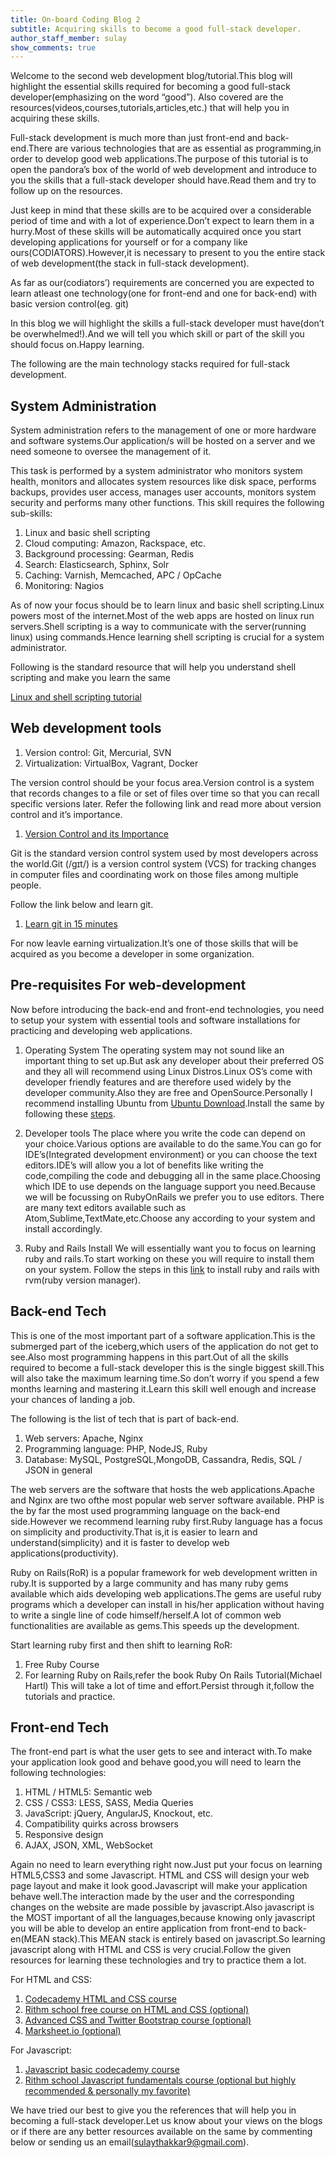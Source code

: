 ```yaml
---
title: On-board Coding Blog 2
subtitle: Acquiring skills to become a good full-stack developer.
author_staff_member: sulay
show_comments: true
---
```


Welcome to the second web development blog/tutorial.This blog will highlight the essential skills required for becoming a good full-stack developer(emphasizing on the word “good”). Also covered are the resources(videos,courses,tutorials,articles,etc.) that will help you in acquiring
these skills.

Full-stack development is much more than just front-end and back-end.There are various technologies that are as essential as programming,in order to develop good web applications.The purpose of this tutorial is to open the pandora’s box of the world of web development and introduce to you the skills that a full-stack developer should have.Read them and try to follow up on the resources.

Just keep in mind that these skills are to be acquired over a considerable period of time and with a lot of experience.Don’t expect to learn them in a hurry.Most of these skills will be automatically acquired once you start developing applications for yourself or for a company like ours(CODIATORS).However,it is necessary to present to you the entire stack of web development(the stack in full-stack development).

As far as our(codiators’) requirements are concerned you are expected to learn atleast one technology(one for front-end and one for back-end) with basic version control(eg. git)

In this blog we will highlight the skills a full-stack developer must have(don’t be
overwhelmed!).And we will tell you which skill or part of the skill you should focus on.Happy learning.

The following are the main technology stacks required for full-stack development.

## System Administration

System administration refers to the management of one or more hardware and software
systems.Our application/s will be hosted on a server and we need someone to oversee the management of it.

This task is performed by a system administrator who monitors system health, monitors and allocates system resources like disk space, performs backups, provides user access, manages user accounts, monitors system security and performs many other functions.
This skill requires the following sub-skills:

1. Linux and basic shell scripting
2. Cloud computing: Amazon, Rackspace, etc.
3. Background processing: Gearman, Redis
4. Search: Elasticsearch, Sphinx, Solr
5. Caching: Varnish, Memcached, APC / OpCache
6. Monitoring: Nagios

As of now your focus should be to learn linux and basic shell scripting.Linux powers most of the internet.Most of the web apps are hosted on linux run servers.Shell scripting is a way to communicate with the server(running linux) using commands.Hence learning shell scripting is crucial for a system administrator.

Following is the standard resource that will help you understand shell scripting and make you learn the same

[Linux and shell scripting tutorial](http://www.freeos.com/guides/lsst/)

## Web development tools

1. Version control: Git, Mercurial, SVN
2. Virtualization: VirtualBox, Vagrant, Docker

The version control should be your focus area.Version control is a system that records changes to a file or set of files over time so that you can recall specific versions later. Refer the following link and read more about version control and it’s importance.

1. [Version Control and its Importance](http://oss-watch.ac.uk/resources/versioncontrol)

Git is the standard version control system used by most developers across the world.Git (/ɡɪt/) is a version control system (VCS) for tracking changes in computer files and coordinating work on those files among multiple people.

Follow the link below and learn git.

1. [Learn git in 15 minutes](https://try.github.io/levels/1/challenges/1)

For now leavle earning virtualization.It’s one of those skills that will be acquired as you become a developer in some organization.

## Pre-requisites For web-development

Now before introducing the back-end and front-end technologies, you need to setup your system with essential tools and software installations for practicing and developing web applications.

1. Operating System
The operating system may not sound like an important thing to set up.But ask any
developer about their preferred OS and they all will recommend using Linux Distros.Linux OS’s come with developer friendly features and are therefore used widely by the developer community.Also they are free and OpenSource.Personally I recommend installing Ubuntu from [Ubuntu Download](https://www.ubuntu.com/download/desktop).Install the same by following these [steps](https://www.ubuntu.com/download/desktop/install-ubuntu-desktop).

2. Developer tools
The place where you write the code can depend on your choice.Various options are available to do the same.You can go for IDE’s(Integrated development environment) or you can choose the text editors.IDE’s will allow you a lot of benefits like writing the code,compiling the code and debugging all in the same place.Choosing which IDE to use depends on the language support you need.Because we will be focussing on RubyOnRails we prefer you to use editors.
There are many text editors available such as Atom,Sublime,TextMate,etc.Choose any
according to your system and install accordingly.

3. Ruby and Rails Install
We will essentially want you to focus on learning ruby and rails.To start working on these you will require to install them on your system.
Follow the steps in this [link](http://railsapps.github.io/installrubyonrails-ubuntu.html) to install ruby and rails with rvm(ruby version manager).

## Back-end Tech

This ​is one of the most important part of a software application.This is the submerged part of the iceberg,which users of the application do not get to see.Also most programming happens in this part.Out of all the skills required to become a full-stack developer this is the single biggest skill.This will also take the maximum learning time.So don’t worry if you spend a few months
learning and mastering it.Learn this skill well enough and increase your chances of landing a job.

The following is the list of tech that is part of back-end.
1. Web servers: Apache, Nginx
2. Programming language: PHP, NodeJS, Ruby
3. Database: MySQL, PostgreSQL,MongoDB, Cassandra, Redis, SQL / JSON in general

The web servers are the software that hosts the web applications.Apache and Nginx are two ofthe most popular web server software available.
PHP is the by far the most used programming language on the back-end side.However we recommend learning ruby first.Ruby language has a focus on simplicity and productivity.That is,it is easier to learn and understand(simplicity) and it is faster to develop web applications(productivity).

Ruby on Rails(RoR) is a popular framework for web development written in ruby.It is supported by a large community and has many ruby gems available which aids developing web applications.The gems are useful ruby programs which a developer can install in his/her application without having to write a single line of code himself/herself.A lot of common web functionalities are available as gems.This speeds up the development.

Start learning ruby first and then shift to learning RoR:
1. Free Ruby Course
2. For learning Ruby on Rails,refer the book Ruby On Rails Tutorial(Michael Hartl)
This will take a lot of time and effort.Persist through it,follow the tutorials and practice.


## Front-end Tech

The front-end part is what the user gets to see and interact with.To make your application look good and behave good,you will need to learn the following technologies:

1. HTML / HTML5: Semantic web
2. CSS / CSS3: LESS, SASS, Media Queries
3. JavaScript: jQuery, AngularJS, Knockout, etc.
4. Compatibility quirks across browsers
5. Responsive design
6. AJAX, JSON, XML, WebSocket

Again no need to learn everything right now.Just put your focus on learning HTML5,CSS3 and some Javascript. HTML and CSS will design your web page layout and make it look good.Javascript will make your application behave well.The interaction made by the user and the corresponding changes on the website are made possible by javascript.Also javascript is the MOST important of all the
languages,because knowing only javascript you will be able to develop an entire application from front-end to back-en(MEAN stack).This MEAN stack is entirely based on javascript.So learning javascript along with HTML and CSS is very crucial.Follow the given resources for learning these technologies and try to practice them a lot.

For HTML and CSS:

1. [Codecademy HTML and CSS course](https://www.codecademy.com/learn/web)
2. [Rithm school free course on HTML and CSS (optional)](https://www.rithmschool.com/courses/html-css-fundamentals)
3. [Advanced CSS and Twitter Bootstrap course (optional)](https://www.rithmschool.com/courses/intermediate-css-bootstrap)
4. [Marksheet.io (optional)](http://marksheet.io/)

For Javascript:

1. [Javascript basic codecademy course](https://www.codecademy.com/)
2. [Rithm school Javascript fundamentals course (optional but highly recommended & personally my favorite)](https://www.rithmschool.com/courses/javascript)


We have tried our best to give you the references that will help you in becoming a full-stack developer.Let us know about your views on the blogs or if there are any better resources available on the same by commenting below or sending us an
email(sulaythakkar9@gmail.com).